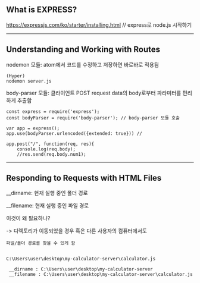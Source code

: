 ## What is EXPRESS?

https://expressjs.com/ko/starter/installing.html
// express로 node.js 시작하기

-------------
## Understanding and Working with Routes
nodemon 모듈: atom에서 코드를 수정하고 저장하면 바로바로 적용됨

```
(Hyper)
nodemon server.js
```

body-parser 모듈: 클라이언트 POST request data의 body로부터 파라미터를 편리하게 추출함

```
const express = require('express');
const bodyParser = require('body-parser'); // body-parser 모듈 호출
 
var app = express();
app.use(bodyParser.urlencoded({extended: true})) //
 
app.post("/", function(req, res){
    console.log(req.body);
    //res.send(req.body.num1);
```

---------

## Responding to Requests with HTML Files

__dirname: 현재 실행 중인 폴더 경로

__filename: 현재 실행 중인 파일 경로


이것이 왜 필요하나?

-> 디렉토리가 이동되었을 경우 혹은 다른 사용자의 컴퓨터에서도

    파일/폴더 경로를 찾을 수 있게 함

```

C:\Users\user\desktop\my-calculator-server\calculator.js
 
 __dirname : C:\Users\user\desktop\my-calculator-server
 __filename : C:\Users\user\desktop\my-calculator-server\calculator.js
```
